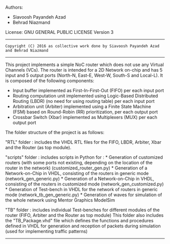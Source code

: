 Authors:

* Siavoosh Payandeh Azad
* Behrad Niazmand

License:  	GNU GENERAL PUBLIC LICENSE Version 3

-------------------------------------------------------------------------------------------------
	Copyright (C) 2016 as collective work done by Siavoosh Payandeh Azad and Behrad Niazmand
-------------------------------------------------------------------------------------------------

This project implements a simple NoC router which does not use any Virtual Channels (VCs). The router is intended for a 2D Network on-chip and has 5 input and 5 output ports (North-N, East-E, West-W, South-S and Local-L). It is composed of the following components: 

- Input buffer implemented as First-In-First-Out (FIFO) per each input port
- Routing computation unit implemented using Logic-Based Distributed Routing (LBDR) (no need for using routing table) per each input port
- Arbitration unit (Arbiter) implemented using a Finite State Machine (FSM) based on Round-Robin (RR) prioritization, per each output port
- Crossbar Switch (Xbar) implemented as Multiplexers (MUX) per each output port

The folder structure of the project is as follows: 

"RTL" folder : includes the VHDL RTL files for the FIFO, LBDR, Arbiter, Xbar and the Router (as top module).

"scripts" folder : includes scripts in Python for :
	* Generation of customized routers (with some ports not existing, depending on the location of the router in the network) (customized_router_gen.py)
	* Generation of a Network-on-Chip in VHDL, consisting of the routers in generic mode (network_gen_generic.py)
	* Generation of a Network-on-Chip in VHDL, consisting of the routers in customized mode (network_gen_customized.py)
	* Generation of Test-bench in VHDL for the network of routers in generic mode (network_tb_gen_generic.py)
	* Generation of waves for simulation of the whole network using Mentor Graphics ModelSim

"TB" folder : includes individual Test-benches for different modules of the router (FIFO, Arbiter and the Router as top module)
			  This folder also includes the "TB_Package.vhd" file which defines the functions and procedures defined in VHDL for generation and reception of packets during simulation (used for implementing traffic patterns)

-------------------------------------------------------------------------------------------------